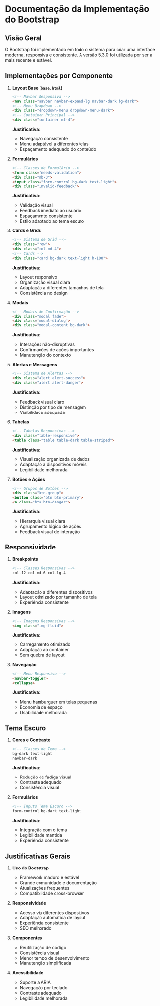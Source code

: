 # Documentação da Implementação do Bootstrap

## Visão Geral
O Bootstrap foi implementado em todo o sistema para criar uma interface moderna, responsiva e consistente. A versão 5.3.0 foi utilizada por ser a mais recente e estável.

## Implementações por Componente

1. **Layout Base (`base.html`)**
   ```html
   <!-- Navbar Responsiva -->
   <nav class="navbar navbar-expand-lg navbar-dark bg-dark">
   <!-- Menu Dropdown -->
   <div class="dropdown-menu dropdown-menu-dark">
   <!-- Container Principal -->
   <div class="container mt-4">
   ```
   **Justificativa**: 
   - Navegação consistente
   - Menu adaptável a diferentes telas
   - Espaçamento adequado do conteúdo

2. **Formulários**
   ```html
   <!-- Classes de Formulário -->
   <form class="needs-validation">
   <div class="mb-3">
   <input class="form-control bg-dark text-light">
   <div class="invalid-feedback">
   ```
   **Justificativa**:
   - Validação visual
   - Feedback imediato ao usuário
   - Espaçamento consistente
   - Estilo adaptado ao tema escuro

3. **Cards e Grids**
   ```html
   <!-- Sistema de Grid -->
   <div class="row">
   <div class="col-md-4">
   <!-- Cards -->
   <div class="card bg-dark text-light h-100">
   ```
   **Justificativa**:
   - Layout responsivo
   - Organização visual clara
   - Adaptação a diferentes tamanhos de tela
   - Consistência no design

4. **Modais**
   ```html
   <!-- Modais de Confirmação -->
   <div class="modal fade">
   <div class="modal-dialog">
   <div class="modal-content bg-dark">
   ```
   **Justificativa**:
   - Interações não-disruptivas
   - Confirmações de ações importantes
   - Manutenção do contexto

5. **Alertas e Mensagens**
   ```html
   <!-- Sistema de Alertas -->
   <div class="alert alert-success">
   <div class="alert alert-danger">
   ```
   **Justificativa**:
   - Feedback visual claro
   - Distinção por tipo de mensagem
   - Visibilidade adequada

6. **Tabelas**
   ```html
   <!-- Tabelas Responsivas -->
   <div class="table-responsive">
   <table class="table table-dark table-striped">
   ```
   **Justificativa**:
   - Visualização organizada de dados
   - Adaptação a dispositivos móveis
   - Legibilidade melhorada

7. **Botões e Ações**
   ```html
   <!-- Grupos de Botões -->
   <div class="btn-group">
   <button class="btn btn-primary">
   <a class="btn btn-danger">
   ```
   **Justificativa**:
   - Hierarquia visual clara
   - Agrupamento lógico de ações
   - Feedback visual de interação

## Responsividade

1. **Breakpoints**
   ```html
   <!-- Classes Responsivas -->
   col-12 col-md-6 col-lg-4
   ```
   **Justificativa**:
   - Adaptação a diferentes dispositivos
   - Layout otimizado por tamanho de tela
   - Experiência consistente

2. **Imagens**
   ```html
   <!-- Imagens Responsivas -->
   <img class="img-fluid">
   ```
   **Justificativa**:
   - Carregamento otimizado
   - Adaptação ao container
   - Sem quebra de layout

3. **Navegação**
   ```html
   <!-- Menu Responsivo -->
   <navbar-toggler>
   <collapse>
   ```
   **Justificativa**:
   - Menu hamburguer em telas pequenas
   - Economia de espaço
   - Usabilidade melhorada

## Tema Escuro

1. **Cores e Contraste**
   ```html
   <!-- Classes de Tema -->
   bg-dark text-light
   navbar-dark
   ```
   **Justificativa**:
   - Redução de fadiga visual
   - Contraste adequado
   - Consistência visual

2. **Formulários**
   ```html
   <!-- Inputs Tema Escuro -->
   form-control bg-dark text-light
   ```
   **Justificativa**:
   - Integração com o tema
   - Legibilidade mantida
   - Experiência consistente

## Justificativas Gerais

1. **Uso do Bootstrap**
   - Framework maduro e estável
   - Grande comunidade e documentação
   - Atualizações frequentes
   - Compatibilidade cross-browser

2. **Responsividade**
   - Acesso via diferentes dispositivos
   - Adaptação automática de layout
   - Experiência consistente
   - SEO melhorado

3. **Componentes**
   - Reutilização de código
   - Consistência visual
   - Menor tempo de desenvolvimento
   - Manutenção simplificada

4. **Acessibilidade**
   - Suporte a ARIA
   - Navegação por teclado
   - Contraste adequado
   - Legibilidade melhorada
